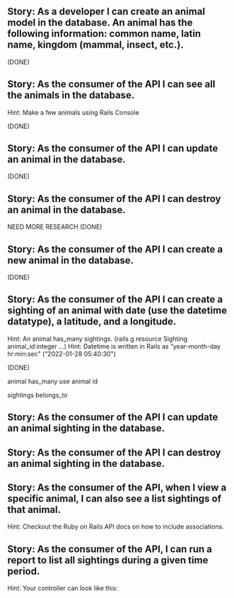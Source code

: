 ## Story: As a developer I can create an animal model in the database. An animal has the following information: common name, latin name, kingdom (mammal, insect, etc.).

(DONE)

## Story: As the consumer of the API I can see all the animals in the database.
Hint: Make a few animals using Rails Console

(DONE)

## Story: As the consumer of the API I can update an animal in the database.

(DONE)

## Story: As the consumer of the API I can destroy an animal in the database.

NEED MORE RESEARCH 
(DONE)

## Story: As the consumer of the API I can create a new animal in the database.

(DONE)

## Story: As the consumer of the API I can create a sighting of an animal with date (use the datetime datatype), a latitude, and a longitude.
Hint: An animal has_many sightings. (rails g resource Sighting animal_id:integer ...)
Hint: Datetime is written in Rails as “year-month-day hr:min:sec" (“2022-01-28 05:40:30")

(DONE)

animal has_many
    use animal id
    

sightings belongs_to





## Story: As the consumer of the API I can update an animal sighting in the database.



## Story: As the consumer of the API I can destroy an animal sighting in the database.
## Story: As the consumer of the API, when I view a specific animal, I can also see a list sightings of that animal.
Hint: Checkout the Ruby on Rails API docs on how to include associations.
## Story: As the consumer of the API, I can run a report to list all sightings during a given time period.
Hint: Your controller can look like this: